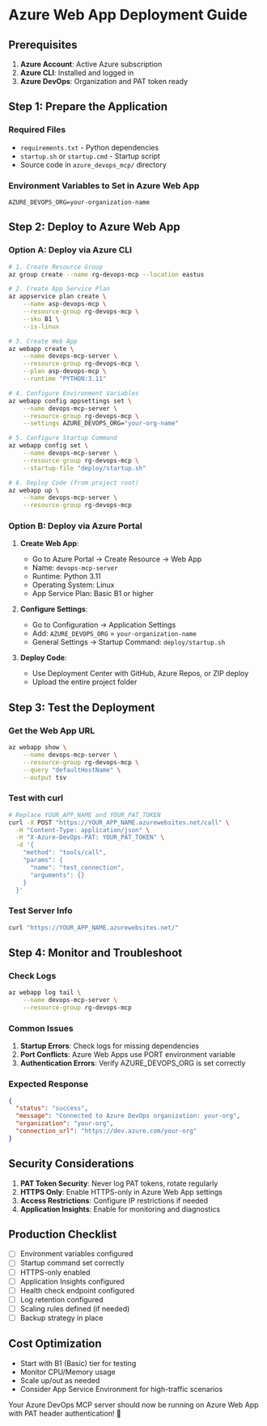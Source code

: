 # Azure Web App Deployment Guide

## Prerequisites

1. **Azure Account**: Active Azure subscription
2. **Azure CLI**: Installed and logged in
3. **Azure DevOps**: Organization and PAT token ready

## Step 1: Prepare the Application

### Required Files
- `requirements.txt` - Python dependencies
- `startup.sh` or `startup.cmd` - Startup script
- Source code in `azure_devops_mcp/` directory

### Environment Variables to Set in Azure Web App
```
AZURE_DEVOPS_ORG=your-organization-name
```

## Step 2: Deploy to Azure Web App

### Option A: Deploy via Azure CLI

```bash
# 1. Create Resource Group
az group create --name rg-devops-mcp --location eastus

# 2. Create App Service Plan
az appservice plan create \
    --name asp-devops-mcp \
    --resource-group rg-devops-mcp \
    --sku B1 \
    --is-linux

# 3. Create Web App
az webapp create \
    --name devops-mcp-server \
    --resource-group rg-devops-mcp \
    --plan asp-devops-mcp \
    --runtime "PYTHON:3.11"

# 4. Configure Environment Variables
az webapp config appsettings set \
    --name devops-mcp-server \
    --resource-group rg-devops-mcp \
    --settings AZURE_DEVOPS_ORG="your-org-name"

# 5. Configure Startup Command
az webapp config set \
    --name devops-mcp-server \
    --resource-group rg-devops-mcp \
    --startup-file "deploy/startup.sh"

# 6. Deploy Code (from project root)
az webapp up \
    --name devops-mcp-server \
    --resource-group rg-devops-mcp
```

### Option B: Deploy via Azure Portal

1. **Create Web App**:
   - Go to Azure Portal → Create Resource → Web App
   - Name: `devops-mcp-server`
   - Runtime: Python 3.11
   - Operating System: Linux
   - App Service Plan: Basic B1 or higher

2. **Configure Settings**:
   - Go to Configuration → Application Settings
   - Add: `AZURE_DEVOPS_ORG` = `your-organization-name`
   - General Settings → Startup Command: `deploy/startup.sh`

3. **Deploy Code**:
   - Use Deployment Center with GitHub, Azure Repos, or ZIP deploy
   - Upload the entire project folder

## Step 3: Test the Deployment

### Get the Web App URL
```bash
az webapp show \
    --name devops-mcp-server \
    --resource-group rg-devops-mcp \
    --query "defaultHostName" \
    --output tsv
```

### Test with curl
```bash
# Replace YOUR_APP_NAME and YOUR_PAT_TOKEN
curl -X POST "https://YOUR_APP_NAME.azurewebsites.net/call" \
  -H "Content-Type: application/json" \
  -H "X-Azure-DevOps-PAT: YOUR_PAT_TOKEN" \
  -d '{
    "method": "tools/call",
    "params": {
      "name": "test_connection",
      "arguments": {}
    }
  }'
```

### Test Server Info
```bash
curl "https://YOUR_APP_NAME.azurewebsites.net/"
```

## Step 4: Monitor and Troubleshoot

### Check Logs
```bash
az webapp log tail \
    --name devops-mcp-server \
    --resource-group rg-devops-mcp
```

### Common Issues

1. **Startup Errors**: Check logs for missing dependencies
2. **Port Conflicts**: Azure Web Apps use PORT environment variable
3. **Authentication Errors**: Verify AZURE_DEVOPS_ORG is set correctly

### Expected Response
```json
{
  "status": "success", 
  "message": "Connected to Azure DevOps organization: your-org",
  "organization": "your-org",
  "connection_url": "https://dev.azure.com/your-org"
}
```

## Security Considerations

1. **PAT Token Security**: Never log PAT tokens, rotate regularly
2. **HTTPS Only**: Enable HTTPS-only in Azure Web App settings
3. **Access Restrictions**: Configure IP restrictions if needed
4. **Application Insights**: Enable for monitoring and diagnostics

## Production Checklist

- [ ] Environment variables configured
- [ ] Startup command set correctly
- [ ] HTTPS-only enabled
- [ ] Application Insights configured
- [ ] Health check endpoint configured
- [ ] Log retention configured
- [ ] Scaling rules defined (if needed)
- [ ] Backup strategy in place

## Cost Optimization

- Start with B1 (Basic) tier for testing
- Monitor CPU/Memory usage
- Scale up/out as needed
- Consider App Service Environment for high-traffic scenarios

Your Azure DevOps MCP server should now be running on Azure Web App with PAT header authentication! 🚀